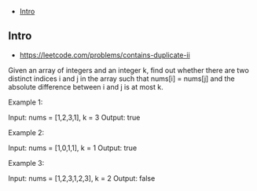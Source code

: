 - [Intro](#intro)

## Intro

- https://leetcode.com/problems/contains-duplicate-ii

Given an array of integers and an integer k, find out whether there are two distinct indices i and j in the array such that nums[i] = nums[j] and the absolute difference between i and j is at most k.

Example 1:

Input: nums = [1,2,3,1], k = 3
Output: true


Example 2:

Input: nums = [1,0,1,1], k = 1
Output: true


Example 3:

Input: nums = [1,2,3,1,2,3], k = 2
Output: false




